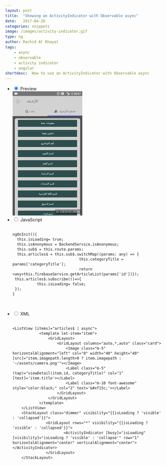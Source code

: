 ```yaml
---
layout: post
title:  "Showing an ActivityIndicator with Observable async"
date:   2017-04-28
categories: snippets
image: /images/activity-indicator.gif
type: ng
author: Rachid Al Khayat
tags: 
    - async
    - observable
    - activity indicator
    - angular
shortdesc: 	How to use an ActivityIndicator with Observable async
---
```

<ul class="tabs clearfix">
<li>
    <input type="radio" name="tabs" id="tab1" checked />
    <label for="tab1">Preview</label>
    <div id="tab-content1" class="tab-content">
        <img src="/images/activity-indicator.gif">
    </div>
</li>    
<li>
    <input type="radio" name="tabs" id="tab2" />
    <label for="tab2">JavaScript</label>
    <div id="tab-content2" class="tab-content">
      <p>
      <pre class="language-javascript">
        <code>
ngOnInit(){
  this.isLoading= true;
  this.isAnonymous = BackendService.isAnonymous;
  this.sub$ = this.route.params;
  this.articles$ = this.sub$.switchMap((params: any) =&#x3E; {
                              this.categoryTitle = params[&#x27;categoryTitle&#x27;];
                              return &#x3C;any&#x3E;this.firebaseService.getArticleList(params[&#x27;id&#x27;])});&#x9;
 this.articles$.subscribe(()=&#x3E;{
           this.isLoading= false;
 });
}
        </code>
    </pre>
   </p>
</div>
</li>

<li>
    <input type="radio" name="tabs" id="tab3" />
    <label for="tab3">XML</label>
    <div id="tab-content3" class="tab-content">
      <p>
      <pre class="language-javascript">
        <code>
&#x3C;ListView [items]=&#x22;articles$ | async&#x22;&#x3E;
            &#x3C;template let-item=&#x22;item&#x22;&#x3E;                  
                &#x3C;GridLayout&#x3E;
                    &#x3C;GridLayout columns=&#x22;auto,*,auto&#x22; class=&#x22;card&#x22;&#x3E;
                        &#x3C;Image class=&#x22;m-5&#x22; horizontalAlignment=&#x22;left&#x22; col=&#x22;0&#x22; width=&#x22;40&#x22; height=&#x22;40&#x22; [src]=&#x22;item.imagepath.length&#x3E;0 ? item.imagepath : &#x27;~/assets/camera.png&#x27;&#x22;&#x3E;&#x3C;/Image&#x3E;
                        &#x3C;Label class=&#x22;m-5&#x22;  (tap)=&#x22;viewDetail(item.id, categoryTitle)&#x22; col=&#x22;1&#x22; [text]=&#x27;item.title&#x27;&#x3E;&#x3C;/Label&#x3E;
                        &#x3C;Label class=&#x22;m-10 font-awesome&#x22;   style=&#x22;color:black;&#x22; col=&#x22;2&#x22; text=&#x27;&#x26;#xf15c;&#x27;&#x3E;&#x3C;/Label&#x3E;
                    &#x3C;/GridLayout&#x3E;                 
                &#x3C;/GridLayout&#x3E;
            &#x3C;/template&#x3E;
    &#x3C;/ListView&#x3E;
    &#x3C;StackLayout class=&#x22;dimmer&#x22; visibility=&#x22;{{isLoading ? &#x27;visible&#x27; : &#x27;collapsed&#x27;}}&#x22;&#x3E;
               &#x3C;GridLayout rows=&#x22;*&#x22; visibility=&#x22;{{isLoading ? &#x27;visible&#x27; : &#x27;collapsed&#x27;}}&#x22;&#x3E;
                       &#x3C;ActivityIndicator [busy]=&#x22;isLoading&#x22; [visibility]=&#x22;isLoading ? &#x27;visible&#x27; : &#x27;collapse&#x27;&#x22; row=&#x22;1&#x22; horizontalAlignment=&#x22;center&#x22; verticalAlignment=&#x22;center&#x22;&#x3E;&#x3C;/ActivityIndicator&#x3E;    
               &#x3C;/GridLayout&#x3E;
    &#x3C;/StackLayout&#x3E;
        </code>
    </pre>
   </p>
</div>
</li>


</ul>
